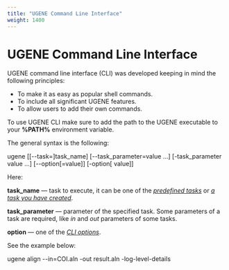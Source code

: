 ```yaml
---
title: "UGENE Command Line Interface"
weight: 1400
---
```



# UGENE Command Line Interface

UGENE command line interface (CLI) was developed keeping in mind the following principles:

*   To make it as easy as popular shell commands.
*   To include all significant UGENE features.
*   To allow users to add their own commands.

To use UGENE CLI make sure to add the path to the UGENE executable to your **%PATH%** environment variable.

The general syntax is the following:

ugene \[\[--task=\]task\_name\] \[--task\_parameter=value ...\] \[-task\_parameter value ...\] \[--option\[=value\]\] \[-option\[ value\]\]

Here:

**task\_name** — task to execute, it can be one of the [_predefined tasks_](cli-predefined-tasks.md) or [_a task you have created_](creating-custom-cli-tasks).

**task\_parameter** — parameter of the specified task. Some parameters of a task are required, like _in_ and _out_ parameters of some tasks.

**option** — one of the [_CLI options_](cli-options).

See the example below:

ugene align --in=COI.aln -out result.aln -log-level-details
